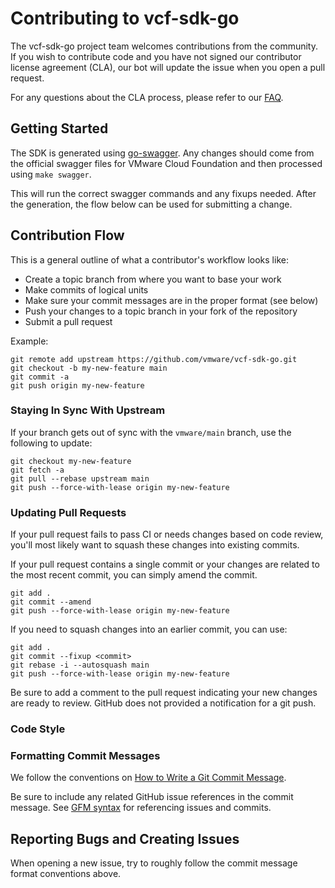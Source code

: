 # Contributing to vcf-sdk-go

The vcf-sdk-go project team welcomes contributions from the community. If you
wish to contribute code and you have not signed our contributor license
agreement (CLA), our bot will update the issue when you open a pull request.

For any questions about the CLA process, please refer to our [FAQ](https://cla.vmware.com/faq).

## Getting Started

The SDK is generated using [go-swagger](https://github.com/go-swagger/go-swagger).
Any changes should come from the official swagger files for VMware Cloud
Foundation and then processed using `make swagger`.

This will run the correct swagger commands and any fixups needed. After
the generation, the flow below can be used for submitting a change.

## Contribution Flow

This is a general outline of what a contributor's workflow looks like:

- Create a topic branch from where you want to base your work
- Make commits of logical units
- Make sure your commit messages are in the proper format (see below)
- Push your changes to a topic branch in your fork of the repository
- Submit a pull request

Example:

``` shell
git remote add upstream https://github.com/vmware/vcf-sdk-go.git
git checkout -b my-new-feature main
git commit -a
git push origin my-new-feature
```

### Staying In Sync With Upstream

If your branch gets out of sync with the `vmware/main` branch, use the
following to update:

``` shell
git checkout my-new-feature
git fetch -a
git pull --rebase upstream main
git push --force-with-lease origin my-new-feature
```

### Updating Pull Requests

If your pull request fails to pass CI or needs changes based on code review,
you'll most likely want to squash these changes into existing commits.

If your pull request contains a single commit or your changes are related to
the most recent commit, you can simply amend the commit.

``` shell
git add .
git commit --amend
git push --force-with-lease origin my-new-feature
```

If you need to squash changes into an earlier commit, you can use:

``` shell
git add .
git commit --fixup <commit>
git rebase -i --autosquash main
git push --force-with-lease origin my-new-feature
```

Be sure to add a comment to the pull request indicating your new changes are
ready to review. GitHub does not provided a notification for a git push.

### Code Style

### Formatting Commit Messages

We follow the conventions on [How to Write a Git Commit Message](http://chris.beams.io/posts/git-commit/).

Be sure to include any related GitHub issue references in the commit message.
See [GFM syntax](https://guides.github.com/features/mastering-markdown/#GitHub-flavored-markdown)
for referencing issues and commits.

## Reporting Bugs and Creating Issues

When opening a new issue, try to roughly follow the commit message format
conventions above.

